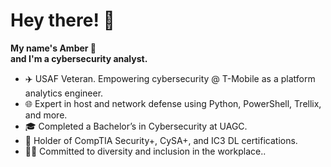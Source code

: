 # Hey there! 👋

__My name's Amber 💖__ \
__and I'm a cybersecurity analyst.__

- ✈️ USAF Veteran. Empowering cybersecurity @ T-Mobile as a platform analytics engineer. 
- 🌐 Expert in host and network defense using Python, PowerShell, Trellix, and more. 
- 🎓 Completed a Bachelor’s in Cybersecurity at UAGC. 
- 🔐 Holder of CompTIA Security+, CySA+, and IC3 DL certifications. 
- 🏳️‍🌈 Committed to diversity and inclusion in the workplace..
